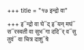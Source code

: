 +++
title = "१७ इन्द्रो वा"

+++
इ᳓न्द्रो वा घे᳓द् इ᳓यन् मघं᳓  
स᳓रस्वती वा सुभ᳓गा ददि᳓र् व᳓सु  
तुवं᳓ वा चित्र दाशु᳓षे